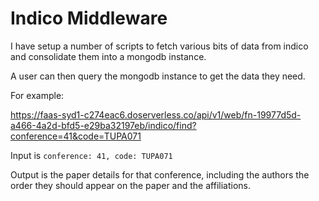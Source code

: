 
# Indico Middleware

I have setup a number of scripts to fetch various bits of data from indico and consolidate them into a mongodb instance.

A user can then query the mongodb instance to get the data they need.

For example:

https://faas-syd1-c274eac6.doserverless.co/api/v1/web/fn-19977d5d-a466-4a2d-bfd5-e29ba32197eb/indico/find?conference=41&code=TUPA071

Input is `conference: 41, code: TUPA071`

Output is the paper details for that conference, including the authors the order they should appear on the paper and the affiliations.